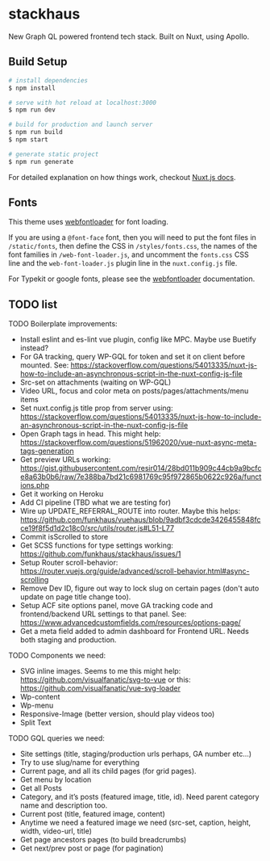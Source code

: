 # stackhaus

New Graph QL powered frontend tech stack. Built on Nuxt, using Apollo.

## Build Setup

```bash
# install dependencies
$ npm install

# serve with hot reload at localhost:3000
$ npm run dev

# build for production and launch server
$ npm run build
$ npm start

# generate static project
$ npm run generate
```

For detailed explanation on how things work, checkout [Nuxt.js docs](https://nuxtjs.org).

## Fonts

This theme uses [webfontloader](https://github.com/typekit/webfontloader) for font loading.

If you are using a `@font-face` font, then you will need to put the font files in `/static/fonts`, then define the CSS in `/styles/fonts.css`, the names of the font families in `/web-font-loader.js`, and uncomment the `fonts.css` CSS line and the `web-font-loader.js` plugin line in the `nuxt.config.js` file.

For Typekit or google fonts, please see the [webfontloader](https://github.com/typekit/webfontloader) documentation.

## TODO list

TODO Boilerplate improvements:

-   Install eslint and es-lint vue plugin, config like MPC. Maybe use Buetify instead?
-   For GA tracking, query WP-GQL for token and set it on client before mounted. See: https://stackoverflow.com/questions/54013335/nuxt-js-how-to-include-an-asynchronous-script-in-the-nuxt-config-js-file
-   Src-set on attachments (waiting on WP-GQL)
-   Video URL, focus and color meta on posts/pages/attachments/menu items
-   Set nuxt.config.js title prop from server using: https://stackoverflow.com/questions/54013335/nuxt-js-how-to-include-an-asynchronous-script-in-the-nuxt-config-js-file
-   Open Graph tags in head. This might help: https://stackoverflow.com/questions/51962020/vue-nuxt-async-meta-tags-generation
-   Get preview URLs working: https://gist.githubusercontent.com/resir014/28bd011b909c44cb9a9bcfce8a63b0b6/raw/7e388ba7bd21c6981769c95f972865b0622c926a/functions.php
-   Get it working on Heroku
-   Add CI pipeline (TBD what we are testing for)
-   Wire up UPDATE_REFERRAL_ROUTE into router. Maybe this helps: https://github.com/funkhaus/vuehaus/blob/9adbf3cdcde3426455848fcce19f8f5d1d2c18c0/src/utils/router.js#L51-L77
-   Commit isScrolled to store
-   Get SCSS functions for type settings working: https://github.com/funkhaus/stackhaus/issues/1
-   Setup Router scroll-behavior: https://router.vuejs.org/guide/advanced/scroll-behavior.html#async-scrolling
-   Remove Dev ID, figure out way to lock slug on certain pages (don't auto update on page title change too).
-   Setup ACF site options panel, move GA tracking code and frontend/backend URL settings to that panel. See: https://www.advancedcustomfields.com/resources/options-page/
-   Get a meta field added to admin dashboard for Frontend URL. Needs both staging and production.

TODO Components we need:

-   SVG inline images. Seems to me this might help: https://github.com/visualfanatic/svg-to-vue or this: https://github.com/visualfanatic/vue-svg-loader
-   Wp-content
-   Wp-menu
-   Responsive-Image (better version, should play videos too)
-   Split Text

TODO GQL queries we need:

-   Site settings (title, staging/production urls perhaps, GA number etc...)
-   Try to use slug/name for everything
-   Current page, and all its child pages (for grid pages).
-   Get menu by location
-   Get all Posts
-   Category, and it’s posts (featured image, title, id). Need parent category name and description too.
-   Current post (title, featured image, content)
-   Anytime we need a featured image we need (src-set, caption, height, width, video-url, title)
-   Get page ancestors pages (to build breadcrumbs)
-   Get next/prev post or page (for pagination)
